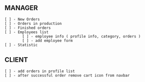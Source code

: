 ## MANAGER

    [ ] - New Orders
    [ ] - Orders in production
    [ ] - Finished orders
    [ ] - Employees list
            [ ] - employee info ( profile info, category, orders )
            [ ] - add employee form
    [ ] - Statistic

## CLIENT

    [ ] - add orders in profile list
    [ ] - after successful order remove cart icon from navbar
